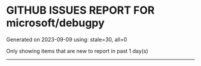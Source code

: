 
# GITHUB ISSUES REPORT FOR microsoft/debugpy


Generated on 2023-09-09 using: stale=30, all=0


Only showing items that are new to report in past 1 day(s)


---
